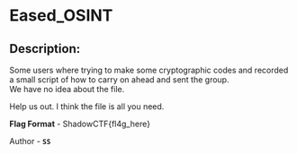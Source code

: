 
# Eased_OSINT
## Description:
Some users where trying to make some cryptographic codes and recorded a small script of how to carry on ahead and sent the group.<br>
We have no idea about the file.<br>

Help us out. I think the file is all you need.

**Flag Format** - ShadowCTF{fl4g_here}

Author - **`SS`**

